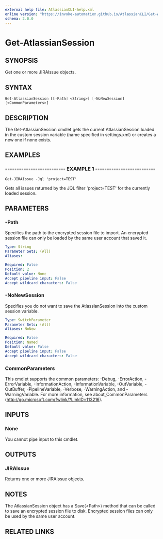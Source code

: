 ```yaml
---
external help file: AtlassianCLI-help.xml
online version: "https://invoke-automation.github.io/AtlassianCLI/Get-AtlassianSession"
schema: 2.0.0
---
```


# Get-AtlassianSession

## SYNOPSIS
Get one or more JIRAIssue objects.

## SYNTAX

```
Get-AtlassianSession [[-Path] <String>] [-NoNewSession] [<CommonParameters>]
```

## DESCRIPTION
The Get-AtlassianSession cmdlet gets the current AtlassianSession loaded in the custom session variable (name specified in settings.xml) or creates a new one if none exists.

## EXAMPLES

### -------------------------- EXAMPLE 1 --------------------------
```
Get-JIRAIssue -Jql 'project=TEST'
```

Gets all issues returned by the JQL filter 'project=TEST' for the currently loaded session.

## PARAMETERS

### -Path
Specifies the path to the encrypted session file to import.
An encrypted session file can only be loaded by the same user account that saved it.

```yaml
Type: String
Parameter Sets: (All)
Aliases: 

Required: False
Position: 2
Default value: None
Accept pipeline input: False
Accept wildcard characters: False
```

### -NoNewSession
Specifies you do not want to save the AtlassianSession into the custom session variable.

```yaml
Type: SwitchParameter
Parameter Sets: (All)
Aliases: NoNew

Required: False
Position: Named
Default value: False
Accept pipeline input: False
Accept wildcard characters: False
```

### CommonParameters
This cmdlet supports the common parameters: -Debug, -ErrorAction, -ErrorVariable, -InformationAction, -InformationVariable, -OutVariable, -OutBuffer, -PipelineVariable, -Verbose, -WarningAction, and -WarningVariable. For more information, see about_CommonParameters (http://go.microsoft.com/fwlink/?LinkID=113216).

## INPUTS

### None
You cannot pipe input to this cmdlet.

## OUTPUTS

### JIRAIssue
Returns one or more JIRAIssue objects.

## NOTES
The AtlassianSession object has a Save(\<Path\>) method that can be called to save an encrypted session file to disk.
Encrypted session files can only be used by the same user account.

## RELATED LINKS

